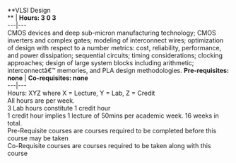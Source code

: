 **VLSI Design  
** | **Hours: 3 0 3**  
---|---  
CMOS devices and deep sub-micron manufacturing technology; CMOS inverters and complex gates; modeling of interconnect wires; optimization of design with respect to a number metrics: cost, reliability, performance, and power dissipation; sequential circuits; timing considerations; clocking approaches; design of large system blocks including arithmetic; interconnectâ€™ memories, and PLA design methodologies. 
**Pre-requisites: none** | **Co-requisites: none**  
---|---  
Hours: XYZ where X = Lecture, Y = Lab, Z = Credit  
All hours are per week.  
3 Lab hours constitute 1 credit hour  
1 credit hour implies 1 lecture of 50mins per academic week. 16 weeks in total.  
Pre-Requisite courses are courses required to be completed before this course may be taken  
Co-Requisite courses are courses required to be taken along with this course
